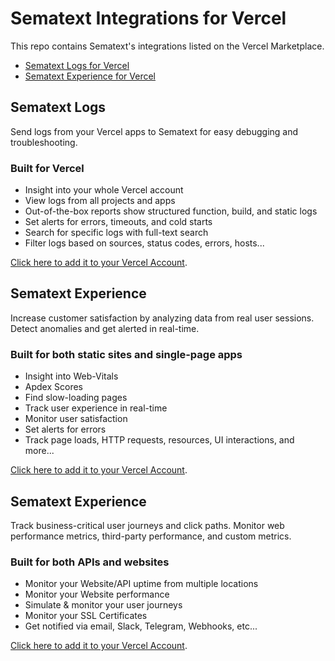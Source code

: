 # Sematext Integrations for Vercel

This repo contains Sematext's integrations listed on the Vercel Marketplace.

- [Sematext Logs for Vercel](https://sematext.com/docs/integration/vercel-logs-integration/)
- [Sematext Experience for Vercel](https://sematext.com/docs/experience/integrations/#vercel)

## Sematext Logs

Send logs from your Vercel apps to Sematext for easy debugging and troubleshooting.

### Built for Vercel

- Insight into your whole Vercel account
- View logs from all projects and apps
- Out-of-the-box reports show structured function, build, and static logs
- Set alerts for errors, timeouts, and cold starts
- Search for specific logs with full-text search
- Filter logs based on sources, status codes, errors, hosts...

[Click here to add it to your Vercel Account](https://vercel.com/integrations/sematext-log-drain).

## Sematext Experience

Increase customer satisfaction by analyzing data from real user sessions. Detect anomalies and get alerted in real-time.

### Built for both static sites and single-page apps

- Insight into Web-Vitals
- Apdex Scores
- Find slow-loading pages
- Track user experience in real-time
- Monitor user satisfaction
- Set alerts for errors
- Track page loads, HTTP requests, resources, UI interactions, and more...

[Click here to add it to your Vercel Account](https://vercel.com/integrations/sematext-experience).

## Sematext Experience

Track business-critical user journeys and click paths. Monitor web performance metrics, third-party performance, and custom metrics.

### Built for both APIs and websites

- Monitor your Website/API uptime from multiple locations
- Monitor your Website performance
- Simulate & monitor your user journeys
- Monitor your SSL Certificates
- Get notified via email, Slack, Telegram, Webhooks, etc...

[Click here to add it to your Vercel Account](https://vercel.com/integrations/sematext-synthetics).
